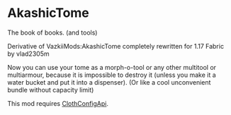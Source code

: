 # AkashicTome
The book of books. (and tools)

Derivative of VazkiiMods:AkashicTome completely rewritten for 1.17 Fabric by vlad2305m

Now you can use your tome as a morph-o-tool or any other multitool or multiarmour, because it is impossible to destroy it (unless you make it a water bucket and put it into a dispenser). (Or like a cool unconvenient bundle without capacity limit)

This mod requires [ClothConfigApi](https://www.curseforge.com/minecraft/mc-mods/cloth-config).

